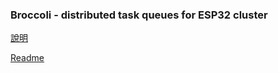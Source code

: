 ### Broccoli - distributed task queues for ESP32 cluster
[說明](https://github.com/Wei1234c/Broccoli/blob/master/notebooks/demo/Broccoli_readme_tw.md)  

[Readme](https://github.com/Wei1234c/Broccoli/blob/master/notebooks/demo/Broccoli_readme_en.md)  